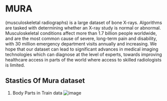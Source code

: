 # MURA
 
(musculoskeletal radiographs) is a large dataset of bone X-rays. Algorithms are tasked with determining whether an X-ray study is normal or abnormal.
Musculoskeletal conditions affect more than 1.7 billion people worldwide, and are the most common cause of severe, long-term pain and disability, with 30 million emergency department visits annually and increasing. We hope that our dataset can lead to significant advances in medical imaging technologies which can diagnose at the level of experts, towards improving healthcare access in parts of the world where access to skilled radiologists is limited.

## Stastics Of Mura dataset

1. Body Parts in Train data 
![image](https://user-images.githubusercontent.com/46167070/72071914-8819f400-32f5-11ea-947a-58a82bbe8482.png)






























